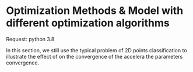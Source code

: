 # Optimization Methods & Model with different optimization algorithms
Request:
  python 3.8
  
In this section, we still use the typical problem of 2D points classification to illustrate the effect of on the convergence of the accelera the parameters convergence.
